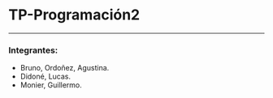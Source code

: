 # TP-Programación2
--------------------------------------------------
### Integrantes:
* Bruno, Ordoñez, Agustina.
* Didoné, Lucas.
* Monier, Guillermo.
